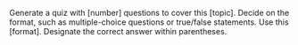 Generate a quiz with [number] questions to cover this [topic].
Decide on the format, such as multiple-choice questions or true/false statements. 
Use this [format]. 
Designate the correct answer within parentheses.
